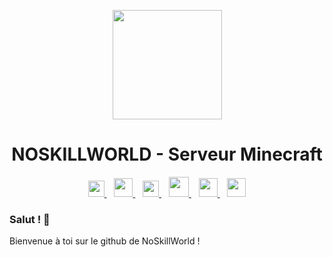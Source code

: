 <p align="center">
  <img height="175px" src="https://play.noskillworld.fr/assets/images/logo_nsw.png"/>
  <h1 align="center">NOSKILLWORLD - Serveur Minecraft</h1>
</p>

<p align="center">
  <a href="https://play.noskillworld.fr">
    <img height="26px" src="https://play.noskillworld.fr/assets/images/internet.svg"/>
  </a>&nbsp;&nbsp;
  <a href="https://discord.noskillworld.fr">
    <img height="30px" src="https://play.noskillworld.fr/assets/images/discord.svg"/>
  </a>&nbsp;&nbsp;
  <a href="https://twitter.com/NoSkillWorld">
    <img height="26px" src="https://play.noskillworld.fr/assets/images/twitter.svg"/>
  </a>&nbsp;&nbsp;
  <a href="https://www.instagram.com/noskillworld/">
    <img height="32px" src="https://play.noskillworld.fr/assets/images/instagram.svg"/>
  </a>&nbsp;&nbsp;
   <a href="https://www.tiktok.com/@noskillworld_mc">
    <img height="30px" src="https://play.noskillworld.fr/assets/images/tiktok.svg"/>
  </a>&nbsp;&nbsp;
   <a href="https://www.youtube.com/@noskillworld_mc">
    <img height="30px" src="https://play.noskillworld.fr/assets/images/youtube.svg"/>
  </a>
</p>

<h3>Salut ! 👋</h3>
<span>Bienvenue à toi sur le github de NoSkillWorld !</span>
